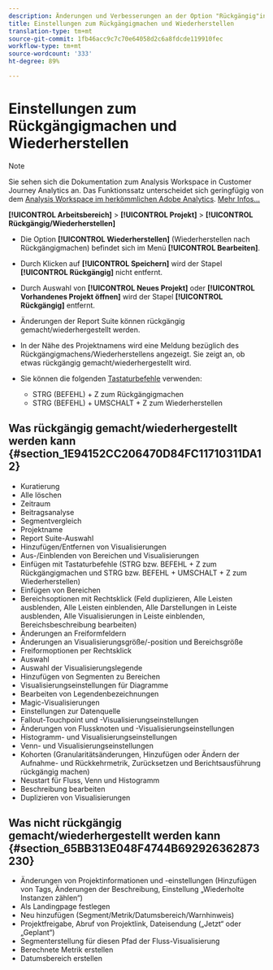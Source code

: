 ```yaml
---
description: Änderungen und Verbesserungen an der Option "Rückgängig"in Analysis Workspace
title: Einstellungen zum Rückgängigmachen und Wiederherstellen
translation-type: tm+mt
source-git-commit: 1fb46acc9c7c70e64058d2c6a8fdcde119910fec
workflow-type: tm+mt
source-wordcount: '333'
ht-degree: 89%

---
```



# Einstellungen zum Rückgängigmachen und Wiederherstellen

>[!NOTE]
>
>Sie sehen sich die Dokumentation zum Analysis Workspace in Customer Journey Analytics an. Das Funktionssatz unterscheidet sich geringfügig von dem [Analysis Workspace im herkömmlichen Adobe Analytics](https://docs.adobe.com/content/help/de-DE/analytics/analyze/analysis-workspace/home.html). [Mehr Infos...](/help/getting-started/cja-aa.md)

**[!UICONTROL Arbeitsbereich]** > **[!UICONTROL Projekt]** > **[!UICONTROL Rückgängig/Wiederherstellen]**

* Die Option **[!UICONTROL Wiederherstellen]** (Wiederherstellen nach Rückgängigmachen) befindet sich im Menü **[!UICONTROL Bearbeiten]**.

* Durch Klicken auf **[!UICONTROL Speichern]** wird der Stapel **[!UICONTROL Rückgängig]** nicht entfernt.

* Durch Auswahl von **[!UICONTROL Neues Projekt]** oder **[!UICONTROL Vorhandenes Projekt öffnen]** wird der Stapel **[!UICONTROL Rückgängig]** entfernt.

* Änderungen der Report Suite können rückgängig gemacht/wiederhergestellt werden.
* In der Nähe des Projektnamens wird eine Meldung bezüglich des Rückgängigmachens/Wiederherstellens angezeigt. Sie zeigt an, ob etwas rückgängig gemacht/wiederhergestellt wird.
* Sie können die folgenden [Tastaturbefehle](/help/analysis-workspace/build-workspace-project/fa-shortcut-keys.md) verwenden:

   * STRG (BEFEHL) + Z zum Rückgängigmachen
   * STRG (BEFEHL) + UMSCHALT + Z zum Wiederherstellen

## Was rückgängig gemacht/wiederhergestellt werden kann {#section_1E94152CC206470D84FC11710311DA12}

* Kuratierung
* Alle löschen
* Zeitraum
* Beitragsanalyse
* Segmentvergleich
* Projektname
* Report Suite-Auswahl
* Hinzufügen/Entfernen von Visualisierungen
* Aus-/Einblenden von Bereichen und Visualisierungen
* Einfügen mit Tastaturbefehle (STRG bzw. BEFEHL + Z zum Rückgängigmachen und STRG bzw. BEFEHL + UMSCHALT + Z zum Wiederherstellen)
* Einfügen von Bereichen
* Bereichsoptionen mit Rechtsklick (Feld duplizieren, Alle Leisten ausblenden, Alle Leisten einblenden, Alle Darstellungen in Leiste ausblenden, Alle Visualisierungen in Leiste einblenden, Bereichsbeschreibung bearbeiten)
* Änderungen an Freiformfeldern
* Änderungen an Visualisierungsgröße/-position und Bereichsgröße
* Freiformoptionen per Rechtsklick
* Auswahl
* Auswahl der Visualisierungslegende
* Hinzufügen von Segmenten zu Bereichen
* Visualisierungseinstellungen für Diagramme
* Bearbeiten von Legendenbezeichnungen
* Magic-Visualisierungen
* Einstellungen zur Datenquelle
* Fallout-Touchpoint und -Visualisierungseinstellungen
* Änderungen von Flussknoten und -Visualisierungseinstellungen
* Histogramm- und Visualisierungseinstellungen
* Venn- und Visualisierungseinstellungen
* Kohorten (Granularitätsänderungen, Hinzufügen oder Ändern der Aufnahme- und Rückkehrmetrik, Zurücksetzen und Berichtsausführung rückgängig machen)
* Neustart für Fluss, Venn und Histogramm
* Beschreibung bearbeiten
* Duplizieren von Visualisierungen

## Was nicht rückgängig gemacht/wiederhergestellt werden kann {#section_65BB313E048F4744B692926362873230}

* Änderungen von Projektinformationen und -einstellungen (Hinzufügen von Tags, Änderungen der Beschreibung, Einstellung „Wiederholte Instanzen zählen“)
* Als Landingpage festlegen
* Neu hinzufügen (Segment/Metrik/Datumsbereich/Warnhinweis)
* Projektfreigabe, Abruf von Projektlink, Dateisendung („Jetzt“ oder „Geplant“)
* Segmenterstellung für diesen Pfad der Fluss-Visualisierung
* Berechnete Metrik erstellen
* Datumsbereich erstellen

